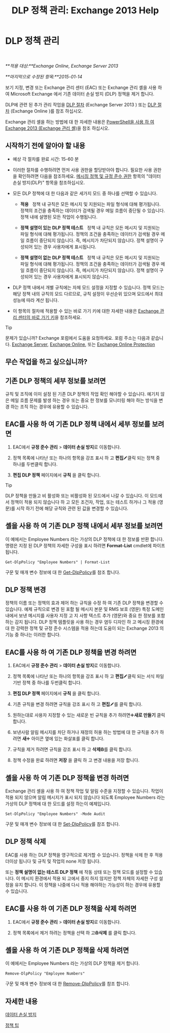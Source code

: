 ﻿---
title: 'DLP 정책 관리: Exchange 2013 Help'
TOCTitle: DLP 정책 관리
ms:assetid: ba81fabd-7f7f-4ef7-968f-ce851ada9d70
ms:mtpsurl: https://technet.microsoft.com/ko-kr/library/JJ673559(v=EXCHG.150)
ms:contentKeyID: 50484022
ms.date: 05/22/2018
mtps_version: v=EXCHG.150
ms.translationtype: MT
---

# DLP 정책 관리

 

_**적용 대상:**Exchange Online, Exchange Server 2013_

_**마지막으로 수정된 항목:**2015-01-14_

보기 지정, 변경 또는 Exchange 관리 센터 (EAC) 또는 Exchange 관리 셸을 사용 하 여 Microsoft Exchange 에서 기존 데이터 손실 방지 (DLP) 정책을 제거 합니다.

DLP에 관련 된 추가 관리 작업을 [DLP 절차](dlp-procedures-exchange-2013-help.md) (Exchange Server 2013 ) 또는 [DLP 절차](https://technet.microsoft.com/ko-kr/library/jj938003\(v=exchg.150\)) (Exchange Online )를 참조 하십시오.

Exchange 관리 셸을 하는 방법에 대 한 자세한 내용은 [PowerShell을 사용 하 여 Exchange 2013 (Exchange 관리 셸)](https://technet.microsoft.com/ko-kr/library/bb123778\(v=exchg.150\))을 참조 하십시오.

## 시작하기 전에 알아야 할 내용

  - 예상 각 절차를 완료 시간: 15-60 분

  - 이러한 절차를 수행하려면 먼저 사용 권한을 할당받아야 합니다. 필요한 사용 권한을 확인하려면 다음을 참조하세요. [메시징 정책 및 규정 준수 권한](messaging-policy-and-compliance-permissions-exchange-2013-help.md) 항목의 "데이터 손실 방지(DLP)" 항목을 참조하십시오.

  - 모든 DLP 정책에 대 한 다음과 같은 세가지 모드 중 하나를 선택할 수 있습니다.
    
      -  
        **적용**   정책 내 규칙은 모든 메시지 및 지원되는 파일 형식에 대해 평가됩니다. 정책의 조건을 충족하는 데이터가 검색될 경우 메일 흐름이 중단될 수 있습니다. 정책 내에 설명된 모든 작업이 수행됩니다.
    
      -  
        **정책 설명이 있는 DLP 정책 테스트**   정책 내 규칙은 모든 메시지 및 지원되는 파일 형식에 대해 평가됩니다. 정책의 조건을 충족하는 데이터가 검색될 경우 메일 흐름이 중단되지 않습니다. 즉, 메시지가 차단되지 않습니다. 정책 설명이 구성되어 있는 경우 사용자에게 표시됩니다.
    
      -  
        **정책 설명이 없는 DLP 정책 테스트**   정책 내 규칙은 모든 메시지 및 지원되는 파일 형식에 대해 평가됩니다. 정책의 조건을 충족하는 데이터가 검색될 경우 메일 흐름이 중단되지 않습니다. 즉, 메시지가 차단되지 않습니다. 정책 설명이 구성되어 있는 경우 사용자에게 표시되지 않습니다.

  - DLP 정책 내에서 개별 규칙에는 자체 모드 설정을 지정할 수 있습니다. 정책 모드는 해당 정책 내의 규칙의 모드 다르므로, 규칙 설정이 우선순위 있으며 모드에서 최대 성능에 따라 계산 됩니다.

  - 이 항목의 절차에 적용할 수 있는 바로 가기 키에 대한 자세한 내용은 [Exchange 관리 센터의 바로 가기 키](keyboard-shortcuts-in-the-exchange-admin-center-exchange-online-protection-help.md)을 참조하세요.


> [!TIP]
> 문제가 있습니까? Exchange 포럼에서 도움을 요청하세요. 포럼 주소는 다음과 같습니다. <A href="https://go.microsoft.com/fwlink/p/?linkid=60612">Exchange Server</A>, <A href="https://go.microsoft.com/fwlink/p/?linkid=267542">Exchange Online</A>, 또는 <A href="https://go.microsoft.com/fwlink/p/?linkid=285351">Exchange Online Protection</A>



## 무슨 작업을 하고 싶으십니까?

## 기존 DLP 정책의 세부 정보를 보려면

규칙 및 조직에 이미 설정 된 기존 DLP 정책의 작업 확인 해야할 수 있습니다. 예기치 않은 메일 흐름 문제를 발생 하는 경우 또는 중요 한 정보를 모니터링 해야 하는 방식을 변경 하는 조직 하는 경우에 유용할 수 있습니다.

## EAC를 사용 하 여 기존 DLP 정책 내에서 세부 정보를 보려면

1.  EAC에서 **규정 준수 관리** \> **데이터 손실 방지**로 이동합니다.

2.  정책 목록에 나타난 또는 하나의 항목을 강조 표시 하 고 **편집**![편집 아이콘](images/JJ218640.6f53ccb2-1f13-4c02-bea0-30690e6ea71d(EXCHG.150).gif "편집 아이콘")클릭 되는 정책 중 하나를 두번클릭 합니다.

3.  **편집 DLP 정책** 페이지에서 **규칙** 을 클릭 합니다.


> [!TIP]
> DLP 정책을 만들고 비 활성화 또는 비활성화 된 모드에서 나갈 수 있습니다. 이 모드에서 정책이 적용 되지 않습니다 하 고 모든 조건자, 작업, 또는 테스트 하거나 그 적용 (영문)를 시작 하기 전에 해당 규칙와 관련 된 값을 변경할 수 있습니다.



## 셸을 사용 하 여 기존 DLP 정책 내에서 세부 정보를 보려면

이 예에서는 Employee Numbers 라는 가상의 DLP 정책에 대 한 정보를 반환 합니다. 명령은 지정 된 DLP 정책의 자세한 구성을 표시 하려면 **Format-List** cmdlet에 파이프 됩니다.

    Get-DlpPolicy "Employee Numbers" | Format-List

구문 및 매개 변수 정보에 대 한 [Get-DlpPolicy](https://technet.microsoft.com/ko-kr/library/jj215752\(v=exchg.150\))를 참조 합니다.

## DLP 정책 변경

정책의 이름 또는 정책의 효과 제어 하는 규칙을 수정 하 여 기존 DLP 정책을 변경할 수 있습니다. 예제 규칙으로 변경 된 포함 될 메시지 본문 및 RMS 보호 (영문) 특정 도메인 내에서 보낸 메시지를 사용자 지정 고 지 사항 텍스트 추가 (영문)와 중요 한 정보를 포함 하는 감지 됩니다. DLP 정책 템플릿을 사용 하는 경우 염두 디자인 하 고 메시징 환경에 대 한 강력한 정책 및 규정 준수 시스템을 적용 하는데 도움이 되는 Exchange 2013 의 기능 중 하나는 이러한 합니다.

## EAC를 사용 하 여 기존 DLP 정책을 변경 하려면

1.  EAC에서 **규정 준수 관리** \> **데이터 손실 방지**로 이동합니다.

2.  정책 목록에 나타난 또는 하나의 항목을 강조 표시 하 고 **편집**![편집 아이콘](images/JJ218640.6f53ccb2-1f13-4c02-bea0-30690e6ea71d(EXCHG.150).gif "편집 아이콘")클릭 되는 서식 파일 기반 정책 중 하나를 두번클릭 합니다.

3.  **편집 DLP 정책** 페이지에서 **규칙** 을 클릭 합니다.

4.  기존 규칙을 변경 하려면 규칙을 강조 표시 하 고 **편집**![편집 아이콘](images/JJ218640.6f53ccb2-1f13-4c02-bea0-30690e6ea71d(EXCHG.150).gif "편집 아이콘")를 클릭 합니다.

5.  원하는대로 사용자 지정할 수 있는 새로운 빈 규칙을 추가 하려면![아이콘 추가](images/JJ218640.c1e75329-d6d7-4073-a27d-498590bbb558(EXCHG.150).gif "아이콘 추가")**새로 만들기** 클릭 합니다.

6.  보낸사람 알림 메시지를 차단 하거나 재정의 허용 하는 방법에 대 한 규칙을 추가 하려면 **새**![아이콘 추가](images/JJ218640.c1e75329-d6d7-4073-a27d-498590bbb558(EXCHG.150).gif "아이콘 추가") 아이콘 옆에 있는 화살표를 클릭 합니다.

7.  규칙을 제거 하려면 규칙을 강조 표시 하 고 **삭제**![삭제 아이콘](images/Dd979797.14f639f6-61e8-4418-bbfb-0db14de9d2f5(EXCHG.150).gif "삭제 아이콘")를 클릭 합니다.

8.  정책 수정을 완료 하려면 **저장** 을 클릭 하 고 변경 내용을 저장 합니다.

## 셸을 사용 하 여 기존 DLP 정책을 변경 하려면

Exchange 관리 셸을 사용 하 여 정책 작업 및 알림 수준을 지정할 수 있습니다. 작업이 적용 되지 않으며 알림 메시지가 표시 되지 않습니다 되도록 Employee Numbers 라는 가상의 DLP 정책에 대 한 모드를 설정 하는이 예제입니다.

    Set-DlpPolicy "Employee Numbers" -Mode Audit

구문 및 매개 변수 정보에 대 한 [Set-DlpPolicy](https://technet.microsoft.com/ko-kr/library/jj215778\(v=exchg.150\))를 참조 합니다.

## DLP 정책 삭제

EAC를 사용 하는 DLP 정책을 영구적으로 제거할 수 있습니다. 정책을 삭제 한 후 적용 더이상 됩니다 및 규칙 및 작업의 none 저장 됩니다.

또는 **정책 설명이 없는 테스트 DLP 정책** 에 작동 상태 또는 정책 모드를 설정할 수 있습니다. 이 메시지 환경에서 적용 되 고에서 중지 하지 않지만 정책 자체의 자세한 구성 설정을 유지 합니다. 이 정책을 나중에 다시 적용 해야하는 가능성이 하는 경우에 유용할 수 있습니다.

## EAC를 사용 하 여 기존 DLP 정책을 삭제 하려면

1.  EAC에서 **규정 준수 관리** \> **데이터 손실 방지**로 이동합니다.

2.  정책 목록에서 제거 하려는 정책을 선택 하 고![삭제 아이콘](images/Dd979797.14f639f6-61e8-4418-bbfb-0db14de9d2f5(EXCHG.150).gif "삭제 아이콘")**삭제** 를 클릭 합니다.

## 셸을 사용 하 여 기존 DLP 정책을 삭제 하려면

이 예에서는 Employee Numbers 라는 가상의 DLP 정책을 제거 합니다.

    Remove-DlpPolicy "Employee Numbers"

구문 및 매개 변수 정보에 대 한 [Remove-DlpPolicy](https://technet.microsoft.com/ko-kr/library/jj215677\(v=exchg.150\))를 참조 합니다.

## 자세한 내용

[데이터 손실 방지](technical-overview-of-dlp-data-loss-prevention-in-exchange.md)

[정책 팁](technical-overview-of-policy-tips-in-exchange-online-and-exchange-2013.md)

